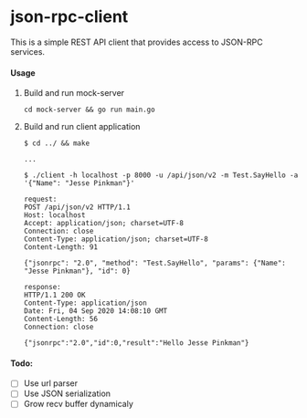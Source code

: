# json-rpc-client

This is a simple REST API client that provides access to JSON-RPC services.

#### Usage

1. Build and run mock-server
    ```
    cd mock-server && go run main.go
    ```

2. Build and run client application
    ```
    $ cd ../ && make

    ...

    $ ./client -h localhost -p 8000 -u /api/json/v2 -m Test.SayHello -a '{"Name": "Jesse Pinkman"}'
	
	request:
	POST /api/json/v2 HTTP/1.1
	Host: localhost
	Accept: application/json; charset=UTF-8
	Connection: close
	Content-Type: application/json; charset=UTF-8
	Content-Length: 91

	{"jsonrpc": "2.0", "method": "Test.SayHello", "params": {"Name": "Jesse Pinkman"}, "id": 0}

	response:
	HTTP/1.1 200 OK
	Content-Type: application/json
	Date: Fri, 04 Sep 2020 14:08:10 GMT
	Content-Length: 56
	Connection: close

	{"jsonrpc":"2.0","id":0,"result":"Hello Jesse Pinkman"}

    ```

#### Todo:
- [ ] Use url parser
- [ ] Use JSON serialization
- [ ] Grow recv buffer dynamicaly